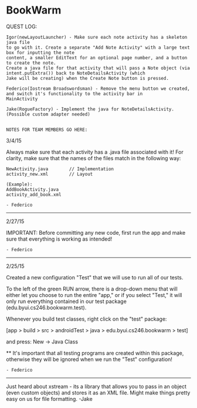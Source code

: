 # BookWarm

QUEST LOG:
~~~~~~~~~~
Igor(newLayoutLauncher) - Make sure each note activity has a skeleton java file
to go with it. Create a separate "Add Note Activity" with a large text box for inputting the note
content, a smaller EditText for an optional page number, and a button to create the note. 
Create a java file for that activity that will pass a Note object (via intent.putExtra()) back to NoteDetailsActivity (which
Jake will be creating) when the Create Note button is pressed.

Federico(Iostream Broadswordsman) - Remove the menu button we created, and switch it's functionality to the activity bar in
MainActivity

Jake(RogueFactory) - Implement the java for NoteDetailsActivity. (Possible custom adapter needed)


NOTES FOR TEAM MEMBERS GO HERE:
~~~~~~~~~~~~~~~~~~~~~~~~~~~~~~~

3/4/15

Always make sure that each activity has a .java file associated with it! For clarity, make sure
that the names of the files match in the following way:

    NewActivity.java        // Implementation
    activity_new.xml        // Layout

    (Example):
    AddBookActivity.java
    activity_add_book.xml

    - Federico

---------------------------------------------------------------------------------------------------
2/27/15

IMPORTANT: Before committing any new code, first run the app and make sure
that everything is working as intended!

    - Federico

---------------------------------------------------------------------------------------------------
2/25/15

Created a new configuration "Test" that we will use to run all of our tests.

To the left of the green RUN arrow, there is a drop-down menu that will either 
let you choose to run the entire "app," or if you select "Test," it will only 
run everything contained in our test package (edu.byui.cs246.bookwarm.test).

Whenever you build test classes, right click on the "test" package:

[app > build > src > androidTest > java > edu.byui.cs246.bookwarm > test]

and press: New -> Java Class


** It's important that all testing programs are created within this package, 
otherwise they will be ignored when we run the "Test" configuration!

    - Federico
---------------------------------------------------------------------------------------------------

Just heard about xstream - its a library that allows you to pass in an object (even custom objects) and stores it as an XML file. Might make things pretty easy on us for file formatting.
-Jake
